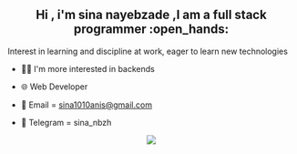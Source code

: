 <h2 align="center">Hi , i'm sina nayebzade ,I am a full stack programmer :open_hands:</h2>


 Interest in learning and discipline at work, eager to learn new technologies


- :frowning_man: I'm more interested in backends 

- :globe_with_meridians: Web Developer

- :email: Email = sina1010anis@gmail.com

- :iphone: Telegram = sina_nbzh 


<div style="    display: flex;
    justify-content:center;
    align-items: center;"
<a href="https://github.com/sina1010anis">
<img align="center" src="https://github-readme-stats.vercel.app/api/top-langs/?username=sina1010anis" />
</a>
</div>











